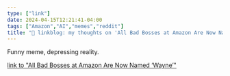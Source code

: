 ```yaml
---
type: ["link"]
date: 2024-04-15T12:21:41-04:00
tags: ["Amazon","AI","memes","reddit"]
title: "🔗 linkblog: my thoughts on 'All Bad Bosses at Amazon Are Now Named ‘Wayne’'"
---
```

Funny meme, depressing reality.

[link to "All Bad Bosses at Amazon Are Now Named ‘Wayne’"](https://www.404media.co/bad-amazon-bosses-wayne/)
